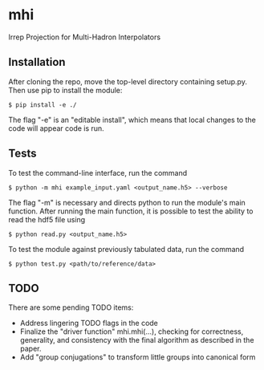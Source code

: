 # mhi
Irrep Projection for Multi-Hadron Interpolators

## Installation

After cloning the repo, move the top-level directory containing setup.py.
Then use pip to install the module:

`$ pip install -e ./`

The flag "-e" is an "editable install", which means that local changes to the
code will appear code is run.

## Tests

To test the command-line interface, run the command

`$ python -m mhi example_input.yaml <output_name.h5> --verbose`

The flag "-m" is necessary and directs python to run the module's main function.
After running the main function, it is possible to test the ability to read the hdf5 file using

`$ python read.py <output_name.h5>`

To test the module against previously tabulated data, run the command

`$ python test.py <path/to/reference/data>`

## TODO

There are some pending TODO items:
* Address lingering TODO flags in the code
* Finalize the "driver function" mhi.mhi(...), checking for correctness,
  generality, and consistency with the final algorithm as described in the paper.
* Add "group conjugations" to transform little groups into canonical form
